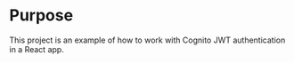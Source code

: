 # Purpose

This project is an example of how to work with Cognito JWT authentication in a React app.
